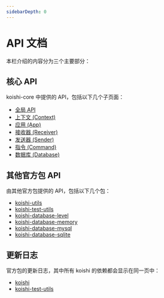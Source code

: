 ```yaml
---
sidebarDepth: 0
---
```


# API 文档

本栏介绍的内容分为三个主要部分：

## 核心 API

koishi-core 中提供的 API，包括以下几个子页面：

- [全局 API](./global.md)
- [上下文 (Context)](./context.md)
- [应用 (App)](./app.md)
- [接收器 (Receiver)](./receiver.md)
- [发送器 (Sender)](./sender.md)
- [指令 (Command)](./command.md)
- [数据库 (Database)](./database.md)

## 其他官方包 API

由其他官方包提供的 API，包括以下几个包：

- [koishi-utils](./utils.md)
- [koishi-test-utils](./test-utils.md)
- [koishi-database-level](./database/level.md)
- [koishi-database-memory](./database/memory.md)
- [koishi-database-mysql](./database/mysql.md)
- [koishi-database-sqlite](./database/sqlite.md)

## 更新日志

官方包的更新日志，其中所有 koishi 的依赖都会显示在同一页中：

- [koishi](./changelog/koishi.md)
- [koishi-test-utils](./changelog/test-utils.md)
